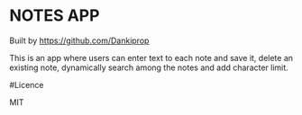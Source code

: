 # NOTES APP

Built by https://github.com/Dankiprop

This is an app where users can enter text to each note and save it, delete an existing note, dynamically search among the notes and add character limit.

#Licence 

MIT
